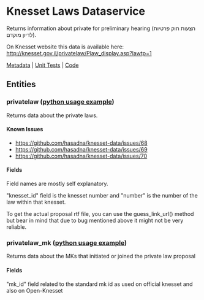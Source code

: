 # Knesset Laws Dataservice

Returns information about private for preliminary hearing (הצעות חוק פרטיות לדיון מוקדם).

On Knesset website this data is available here: http://knesset.gov.il/privatelaw/Plaw_display.asp?lawtp=1

[Metadata](http://online.knesset.gov.il/WsinternetSps/KnessetDataService/LawsData.svc/$metadata) 
| [Unit Tests](https://github.com/hasadna/knesset-data/tree/master/python/knesset_data/dataservice/tests/laws) 
| [Code](https://github.com/hasadna/knesset-data/blob/master/python/knesset_data/dataservice/laws.py)

## Entities

### privatelaw ([python usage example](https://github.com/hasadna/knesset-data/blob/master/python/knesset_data/dataservice/tests/laws/test_laws.py))

Returns data about the private laws.

#### Known Issues

* https://github.com/hasadna/knesset-data/issues/68
* https://github.com/hasadna/knesset-data/issues/69
* https://github.com/hasadna/knesset-data/issues/70

#### Fields

Field names are mostly self explanatory.

"knesset_id" field is the knesset number and "number" is the number of the law within that knesset.

To get the actual proposal rtf file, you can use the guess_link_url() method but bear in mind that due to bug mentioned above it might not be very reliable.

### privatelaw_mk ([python usage example](https://github.com/hasadna/knesset-data/blob/master/python/knesset_data/dataservice/tests/laws/test_laws.py))

Returns data about the MKs that initiated or joined the private law proposal

#### Fields

"mk_id" field related to the standard mk id as used on official knesset and also on Open-Knesset
